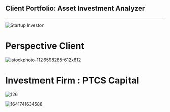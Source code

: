 ## Client Portfolio: Asset Investment Analyzer

---
![Startup Investor](https://github.com/shahp630/Project2/assets/133065460/ae6b6677-163e-46ac-80ca-57ff8cac3111)

# Perspective Client

![istockphoto-1126598285-612x612](https://github.com/shahp630/Project2/assets/133065460/50fe28c2-7c8f-40e5-91f7-34cd69541df5)


# Investment Firm : PTCS Capital

![126](https://github.com/shahp630/Project2/assets/133065460/960a83f6-28a2-4080-8171-37643b17b952) 

![1641741634588](https://github.com/shahp630/Project2/assets/133065460/60954181-3dbb-453a-976c-9dcbfea4136a) 






